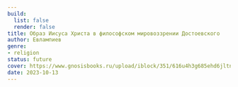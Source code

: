 ```yaml
---
build:
  list: false
  render: false
title: Образ Иисуса Христа в философском мировоззрении Достоевского
author: Евлампиев
genre:
- religion
status: future
cover: https://www.gnosisbooks.ru/upload/iblock/351/616u4h3g685ehd6jltnjp6rs87ozwrni.jpeg
date: 2023-10-13
---
```


